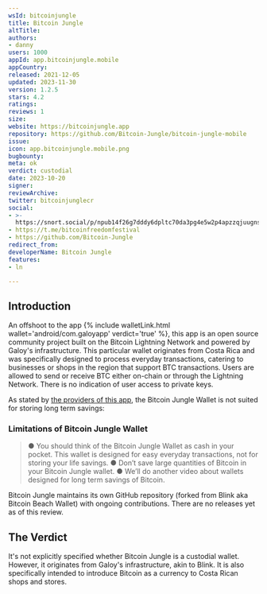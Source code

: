 ```yaml
---
wsId: bitcoinjungle
title: Bitcoin Jungle
altTitle: 
authors:
- danny
users: 1000
appId: app.bitcoinjungle.mobile
appCountry: 
released: 2021-12-05
updated: 2023-11-30
version: 1.2.5
stars: 4.2
ratings: 
reviews: 1
size: 
website: https://bitcoinjungle.app
repository: https://github.com/Bitcoin-Jungle/bitcoin-jungle-mobile
issue: 
icon: app.bitcoinjungle.mobile.png
bugbounty: 
meta: ok
verdict: custodial
date: 2023-10-20
signer: 
reviewArchive: 
twitter: bitcoinjunglecr
social:
- >-
  https://snort.social/p/npub14f26g7dddy6dpltc70da3pg4e5w2p4apzzqjuugnsr2ema6e3y6s2xv7lu
- https://t.me/bitcoinfreedomfestival
- https://github.com/Bitcoin-Jungle
redirect_from: 
developerName: Bitcoin Jungle
features:
- ln

---
```


## Introduction

An offshoot to the app {% include walletLink.html wallet='android/com.galoyapp' verdict='true' %}, this app is an open source community project built on the Bitcoin Lightning Network and powered by Galoy's infrastructure. This particular wallet originates from Costa Rica and was specifically designed to process everyday transactions, catering to businesses or shops in the region that support BTC transactions. Users are allowed to send or receive BTC either on-chain or through the Lightning Network. There is no indication of user access to private keys.

As stated by [the providers of this app](https://www.bitcoinjungle.app/_files/ugd/6975be_cc70182801794e13b0891188fc98b072.pdf), the Bitcoin Jungle Wallet is not suited for storing long term savings:

### Limitations of Bitcoin Jungle Wallet
> ● You should think of the Bitcoin Jungle Wallet as cash in your pocket. This wallet is designed for easy everyday transactions, not for storing your life savings.
> ● Don’t save large quantities of Bitcoin in your Bitcoin Jungle wallet.
> ● We’ll do another video about wallets designed for long term savings of Bitcoin.

Bitcoin Jungle maintains its own GitHub repository (forked from Blink aka Bitcoin Beach Wallet) with ongoing contributions. There are no releases yet as of this review.

## The Verdict

It's not explicitly specified whether Bitcoin Jungle is a custodial wallet. However, it originates from Galoy's infrastructure, akin to Blink. It is also specifically intended to introduce Bitcoin as a currency to Costa Rican shops and stores.